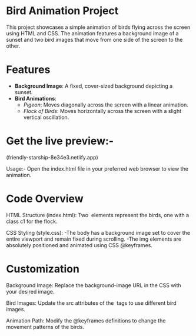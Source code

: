 # Bird Animation Project

This project showcases a simple animation of birds flying across the screen using HTML and CSS. The animation features a background image of a sunset and two bird images that move from one side of the screen to the other.

# Features

- **Background Image**: A fixed, cover-sized background depicting a sunset.
- **Bird Animations**:
  - *Pigeon*: Moves diagonally across the screen with a linear animation.
  - *Flock of Birds*: Moves horizontally across the screen with a slight vertical oscillation.
 
# Get the live preview:-
(friendly-starship-8e34e3.netlify.app)


Usage:-
Open the index.html file in your preferred web browser to view the animation.

# Code Overview
HTML Structure (index.html):
Two <img> elements represent the birds, one with a class c1 for the flock.

CSS Styling (style.css):
-The body has a background image set to cover the entire viewport and remain fixed during scrolling.
-The img elements are absolutely positioned and animated using CSS @keyframes.

# Customization
Background Image: Replace the background-image URL in the CSS with your desired image.

Bird Images: Update the src attributes of the <img> tags to use different bird images.

Animation Path: Modify the @keyframes definitions to change the movement patterns of the birds.
